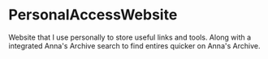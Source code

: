 # PersonalAccessWebsite
Website that I use personally to store useful links and tools. Along with a integrated Anna's Archive search to find entires quicker on Anna's Archive. 
